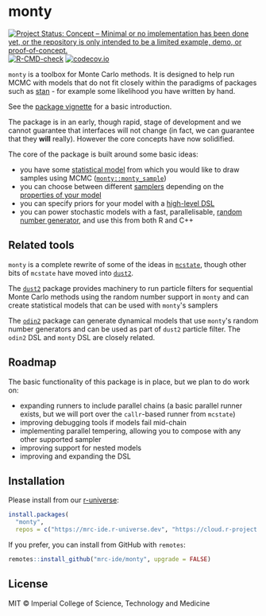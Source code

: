 # monty

<!-- badges: start -->
[![Project Status: Concept – Minimal or no implementation has been done yet, or the repository is only intended to be a limited example, demo, or proof-of-concept.](https://www.repostatus.org/badges/latest/concept.svg)](https://www.repostatus.org/#concept)
[![R-CMD-check](https://github.com/mrc-ide/monty/actions/workflows/R-CMD-check.yaml/badge.svg?branch=main)](https://github.com/mrc-ide/monty/actions/workflows/R-CMD-check.yaml)
[![codecov.io](https://codecov.io/github/mrc-ide/monty/coverage.svg?branch=main)](https://codecov.io/github/mrc-ide/monty?branch=main)
<!-- badges: end -->

`monty` is a toolbox for Monte Carlo methods.  It is designed to help run MCMC with models that do not fit closely within the paradigms of packages such as [stan](https://mc-stan.org/) - for example some likelihood you have written by hand.

See the [package vignette](https://mrc-ide.github.io/monty/articles/monty.html) for a basic introduction.

The package is in an early, though rapid, stage of development and we cannot guarantee that interfaces will not change (in fact, we can guarantee that they **will** really).  However the core concepts have now solidified.

The core of the package is built around some basic ideas:

* you have some [statistical model](https://mrc-ide.github.io/monty/reference/monty_model.html) from which you would like to draw samples using MCMC ([`monty::monty_sample`](https://mrc-ide.github.io/monty/reference/monty_sample.html))
* you can choose between different [samplers](https://mrc-ide.github.io/monty/articles/samplers.html) depending on the [properties of your model](https://mrc-ide.github.io/monty/reference/monty_model_properties.html)
* you can specify priors for your model with a [high-level DSL](https://mrc-ide.github.io/monty/articles/dsl.html)
* you can power stochastic models with a fast, parallelisable, [random number generator](https://mrc-ide.github.io/monty/reference/monty_rng.html), and use this from both R and C++

## Related tools

`monty` is a complete rewrite of some of the ideas in [`mcstate`](https://mrc-ide.github.io/mcstate/), though other bits of `mcstate` have moved into [`dust2`](https://mrc-ide.github.io/dust2/).

The [`dust2`](https://mrc-ide.github.io/dust2/) package provides machinery to run particle filters for sequential Monte Carlo methods using the random number support in `monty` and can create statistical models that can be used with `monty`'s samplers

The [`odin2`](https://mrc-ide.github.io/odin2/) package can generate dynamical models that use `monty`'s random number generators and can be used as part of `dust2` particle filter.  The `odin2` DSL and `monty` DSL are closely related.

## Roadmap

The basic functionality of this package is in place, but we plan to do work on:

* expanding runners to include parallel chains (a basic parallel runner exists, but we will port over the `callr`-based runner from `mcstate`)
* improving debugging tools if models fail mid-chain
* implementing parallel tempering, allowing you to compose with any other supported sampler
* improving support for nested models
* improving and expanding the DSL

## Installation

Please install from our [r-universe](https://mrc-ide.r-universe.dev/):

```r
install.packages(
  "monty",
  repos = c("https://mrc-ide.r-universe.dev", "https://cloud.r-project.org"))
```

If you prefer, you can install from GitHub with `remotes`:

```r
remotes::install_github("mrc-ide/monty", upgrade = FALSE)
```

## License

MIT © Imperial College of Science, Technology and Medicine
